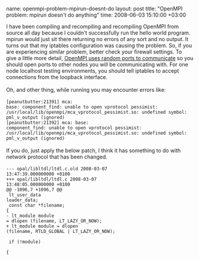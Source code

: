name: openmpi-problem-mpirun-doesnt-do
layout: post
title: "OpenMPI problem: mpirun doesn't do anything"
time: 2008-06-03 15:10:00 +03:00

I have been compiling and recompiling and recompiling OpenMPI from source all day because I couldn't successfully run the hello world program. mpirun would just sit there returning no errors of any sort and no output. It turns out that my iptables configuration was causing the problem. So, if you are experiencing similar problem, better check your firewall settings. To give a little more detail, <a href="http://www.open-mpi.org/community/lists/users/2006/02/0624.php">OpenMPI uses random ports to communicate</a> so you should open ports to other nodes you will be communicating with. For one node localhost testing environments, you should tell iptables to accept connections from the loopback interface.<br /><br />Oh, and other thing, while running you may encounter errors like:<br /><br /><code>[peanutbutter:21391] mca: base: component_find: unable to open vprotocol pessimist: /usr/local/lib/openmpi/mca_vprotocol_pessimist.so: undefined symbol: pml_v_output (ignored)<br />[peanutbutter:21392] mca: base: component_find: unable to open vprotocol pessimist: /usr/local/lib/openmpi/mca_vprotocol_pessimist.so: undefined symbol: pml_v_output (ignored)</code><br /><br />If you do, just apply the below patch, I think it has something to do with network protocol that has been changed.<br /><br /><code>--- opal/libltdl/ltdl.c.old     2008-03-07 13:47:39.000000000 +0100<br />+++ opal/libltdl/ltdl.c 2008-03-07 13:48:05.000000000 +0100<br />@@ -1096,7 +1096,7 @@<br />     lt_user_data loader_data;<br />     const char *filename;<br />{<br />-  lt_module   module   = dlopen (filename, LT_LAZY_OR_NOW);<br />+  lt_module   module   = dlopen (filename, RTLD_GLOBAL | LT_LAZY_OR_NOW);<br /><br />  if (!module)<br />    {<br /></code>
